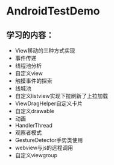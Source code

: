 # AndroidTestDemo
## 学习的内容：
- View移动的三种方式实现
- 事件传递
- 线程池分析
- 自定义view
- 触摸事件的探索
- 线城池
- 自定义listview实现下拉刷新了上拉加载
- ViewDragHelper自定义卡片
- 自定义drawable
- 动画
- HandlerThread
- 观察者模式
- GestureDetector手势类使用
- webview与js的远程调用
- 自定义viewgroup
